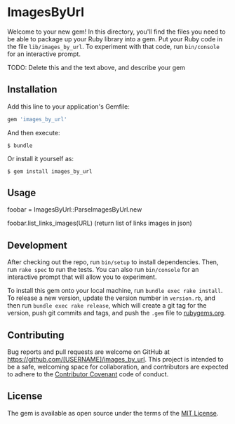# ImagesByUrl

Welcome to your new gem! In this directory, you'll find the files you need to be able to package up your Ruby library into a gem. Put your Ruby code in the file `lib/images_by_url`. To experiment with that code, run `bin/console` for an interactive prompt.

TODO: Delete this and the text above, and describe your gem

## Installation

Add this line to your application's Gemfile:

```ruby
gem 'images_by_url'
```

And then execute:

    $ bundle

Or install it yourself as:

    $ gem install images_by_url

## Usage

foobar = ImagesByUrl::ParseImagesByUrl.new

foobar.list_links_images(URL) (return list of links images in json)

## Development

After checking out the repo, run `bin/setup` to install dependencies. Then, run `rake spec` to run the tests. You can also run `bin/console` for an interactive prompt that will allow you to experiment.

To install this gem onto your local machine, run `bundle exec rake install`. To release a new version, update the version number in `version.rb`, and then run `bundle exec rake release`, which will create a git tag for the version, push git commits and tags, and push the `.gem` file to [rubygems.org](https://rubygems.org).

## Contributing

Bug reports and pull requests are welcome on GitHub at https://github.com/[USERNAME]/images_by_url. This project is intended to be a safe, welcoming space for collaboration, and contributors are expected to adhere to the [Contributor Covenant](http://contributor-covenant.org) code of conduct.


## License

The gem is available as open source under the terms of the [MIT License](http://opensource.org/licenses/MIT).

